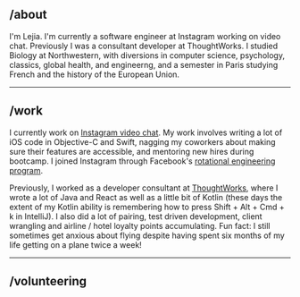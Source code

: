 ## /about
I'm Lejia. I'm currently a software engineer at Instagram working on video chat. Previously I was a consultant developer at ThoughtWorks. I studied Biology at Northwestern, with diversions in computer science, psychology, classics, global health, and engineerng, and a semester in Paris studying French and the history of the European Union.

---

## /work
I currently work on [Instagram video chat](https://about.instagram.com/blog/announcements/introducing-instagram-video-chat-and-more). My work involves writing a lot of iOS code in Objective-C and Swift, nagging my coworkers about making sure their features are accessible, and mentoring new hires during bootcamp. I joined Instagram through Facebook's [rotational engineering program](https://www.facebook.com/careers/life/facebooks-rotational-engineering-program).

Previously, I worked as a developer consultant at [ThoughtWorks](https://www.thoughtworks.com/), where I wrote a lot of Java and React as well as a little bit of Kotlin (these days the extent of my Kotlin ability is remembering how to press Shift + Alt + Cmd + k in IntelliJ). I also did a lot of pairing, test driven development, client wrangling and airline / hotel loyalty points accumulating. Fun fact: I still sometimes get anxious about flying despite having spent six months of my life getting on a plane twice a week!

---

## /volunteering

